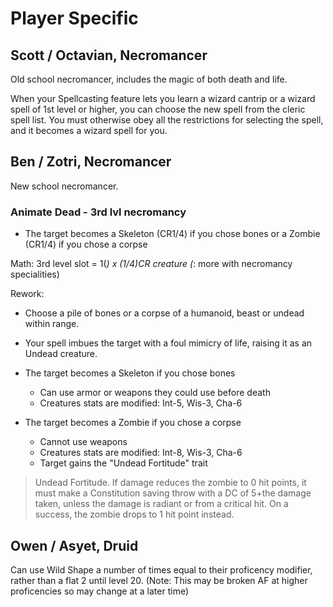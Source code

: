 # Player Specific

## Scott / Octavian, Necromancer

Old school necromancer, includes the magic of both death and life.

When your Spellcasting feature lets you learn a wizard cantrip or a wizard spell of 1st level or higher, you can choose the new spell from the cleric spell list. You must otherwise obey all the restrictions for selecting the spell, and it becomes a wizard spell for you.

## Ben / Zotri, Necromancer

New school necromancer.

### Animate Dead - 3rd lvl necromancy

- The target becomes a Skeleton (CR1/4) if you chose bones or a Zombie (CR1/4) if you chose a corpse

Math: 3rd level slot = 1(*) x (1/4)CR creature (*: more with necromancy specialities)

Rework:

- Choose a pile of bones or a corpse of a humanoid, beast or undead within range.
- Your spell imbues the target with a foul mimicry of life, raising it as an Undead creature.

- The target becomes a Skeleton if you chose bones
  - Can use armor or weapons they could use before death
  - Creatures stats are modified: Int-5, Wis-3, Cha-6
- The target becomes a Zombie if you chose a corpse
  - Cannot use weapons
  - Creatures stats are modified: Int-8, Wis-3, Cha-6
  - Target gains the "Undead Fortitude" trait

> Undead Fortitude. If damage reduces the zombie to 0 hit points, it must make a Constitution saving throw with a DC of 5+the damage taken, unless the damage is radiant or from a critical hit. On a success, the zombie drops to 1 hit point instead.

## Owen / Asyet, Druid

Can use Wild Shape a number of times equal to their proficency modifier, rather than a flat 2 until level 20. (Note: This may be broken AF at higher proficencies so may change at a later time)